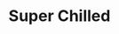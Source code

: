 ---
ee_id_thing: '2225'
site: '1'
type: '2'
inv_num: 2012-069
url: 2012-069-super-chilled
title: Super Chilled
year: '2012'
display_year: '2012'
medium: Wastebasket, Rockstar Energy cans.
dims: 15 x 11 x 11in
pitch: ''
ps: ''
live_url: ''
related: ''
youtube: ''
related_code: ''
imgs: super-chilled-2012-069-full-database-ih.jpg
subheading: ''
download: ''
add_credit: ''
commission: ''
layout: things-i-made
---